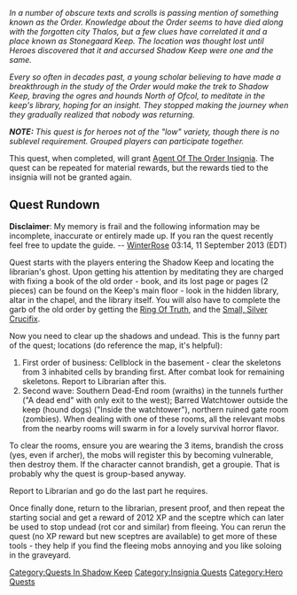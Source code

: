 *In a number of obscure texts and scrolls is passing mention of
something known as the Order. Knowledge about the Order seems to have
died along with the forgotten city Thalos, but a few clues have
correlated it and a place known as Stonegaard Keep. The location was
thought lost until Heroes discovered that it and accursed Shadow Keep
were one and the same.*

*Every so often in decades past, a young scholar believing to have made
a breakthrough in the study of the Order would make the trek to Shadow
Keep, braving the ogres and hounds North of Ofcol, to meditate in the
keep's library, hoping for an insight. They stopped making the journey
when they gradually realized that nobody was returning.*

***NOTE:** This quest is for heroes not of the "low" variety, though
there is no sublevel requirement. Grouped players can participate
together.*

This quest, when completed, will grant [Agent Of The Order
Insignia](Agent_Of_The_Order_Insignia "wikilink"). The quest can be
repeated for material rewards, but the rewards tied to the insignia will
not be granted again.

## Quest Rundown

**Disclaimer**: My memory is frail and the following information may be
incomplete, inaccurate or entirely made up. If you ran the quest
recently feel free to update the guide. --
[WinterRose](User:WinterRose.md "wikilink") 03:14, 11 September 2013
(EDT)

Quest starts with the players entering the Shadow Keep and locating the
librarian's ghost. Upon getting his attention by
<spoiler>meditating</spoiler> they are charged with fixing a book of the
old order - book, and its lost page or pages (2 pieces) can be found on
the Keep's main floor - look in the hidden library, altar in the chapel,
and the library itself. You will also have to complete the garb of the
old order by getting the [Ring Of Truth](Ring_Of_Truth "wikilink"), and
the [Small, Silver Crucifix](Small,_Silver_Crucifix "wikilink").

Now you need to clear up the shadows and undead. This is the funny part
of the quest; locations (do reference the map, it's helpful):

1.  First order of business: Cellblock in the basement - clear the
    skeletons from 3 inhabited cells by branding first. After combat
    look for remaining skeletons. Report to Librarian after this.
2.  Second wave: Southern Dead-End room (wraiths) in the tunnels further
    ("A dead end" with only exit to the west); Barred Watchtower outside
    the keep (hound dogs) ("Inside the watchtower"), northern ruined
    gate room (zombies). When dealing with one of these rooms, all the
    relevant mobs from the nearby rooms will swarm in for a lovely
    survival horror flavor.

To clear the rooms, ensure you are wearing the 3 items, brandish the
cross (yes, even if archer), the mobs will register this by becoming
vulnerable, then destroy them. If the character cannot brandish, get a
groupie. That is probably why the quest is group-based anyway.

Report to Librarian and go do the last part he requires.

Once finally done, return to the librarian, present proof, and then
repeat the starting social and get a reward of 2012 XP and the sceptre
which can later be used to stop undead (rot cor and similar) from
fleeing. You can rerun the quest (no XP reward but new sceptres are
available) to get more of these tools - they help if you find the
fleeing mobs annoying and you like soloing in the graveyard.

[Category:Quests In Shadow
Keep](Category:Quests_In_Shadow_Keep "wikilink") [Category:Insignia
Quests](Category:Insignia_Quests "wikilink") [Category:Hero
Quests](Category:Hero_Quests "wikilink")
